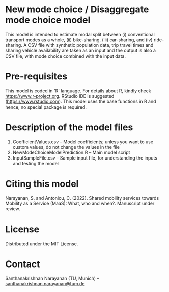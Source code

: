 # New mode choice / Disaggregate mode choice model

This model is intended to estimate modal split between (i) conventional transport modes as a whole, (ii) bike-sharing, (iii) car-sharing, and (iv) ride-sharing. 
A CSV file with synthetic population data, trip travel times and sharing vehicle availability are taken as an input and the output is also a CSV file, with mode choice combined with the input data. 

# Pre-requisites

This model is coded in 'R' language. For details about R, kindly check https://www.r-project.org. RStudio IDE is suggested (https://www.rstudio.com). This model uses the base functions in R and hence, no special package is required.

# Description of the model files
1.	CoefficientValues.csv – Model coefficients; unless you want to use custom values, do not change the values in the file
2.	NewModeChoiceModelPrediction.R – Main model script
3.	InputSampleFile.csv – Sample input file, for understanding the inputs and testing the model

# Citing this model

Narayanan, S. and Antoniou, C. (2022). Shared mobility services towards Mobility as a Service (MaaS): What, who and when?. Manuscript under review.

# License

Distributed under the MIT License.

# Contact

Santhanakrishnan Narayanan (TU, Munich) – santhanakrishnan.narayanan@tum.de
